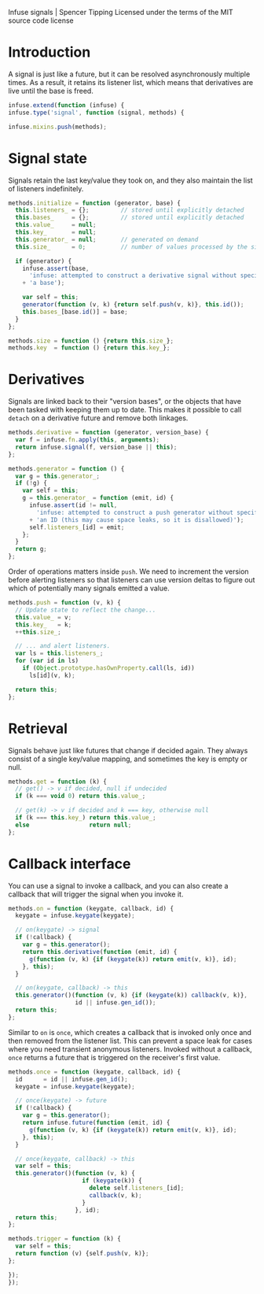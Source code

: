 Infuse signals | Spencer Tipping
Licensed under the terms of the MIT source code license

# Introduction

A signal is just like a future, but it can be resolved asynchronously multiple
times. As a result, it retains its listener list, which means that derivatives
are live until the base is freed.

```js
infuse.extend(function (infuse) {
infuse.type('signal', function (signal, methods) {
```

```js
infuse.mixins.push(methods);
```

# Signal state

Signals retain the last key/value they took on, and they also maintain the list
of listeners indefinitely.

```js
methods.initialize = function (generator, base) {
  this.listeners_ = {};         // stored until explicitly detached
  this.bases_     = {};         // stored until explicitly detached
  this.value_     = null;
  this.key_       = null;
  this.generator_ = null;       // generated on demand
  this.size_      = 0;          // number of values processed by the signal
```

```js
  if (generator) {
    infuse.assert(base,
      'infuse: attempted to construct a derivative signal without specifying '
    + 'a base');
```

```js
    var self = this;
    generator(function (v, k) {return self.push(v, k)}, this.id());
    this.bases_[base.id()] = base;
  }
};
```

```js
methods.size = function () {return this.size_};
methods.key  = function () {return this.key_};
```

# Derivatives

Signals are linked back to their "version bases", or the objects that have been
tasked with keeping them up to date. This makes it possible to call `detach` on
a derivative future and remove both linkages.

```js
methods.derivative = function (generator, version_base) {
  var f = infuse.fn.apply(this, arguments);
  return infuse.signal(f, version_base || this);
};
```

```js
methods.generator = function () {
  var g = this.generator_;
  if (!g) {
    var self = this;
    g = this.generator_ = function (emit, id) {
      infuse.assert(id != null,
        'infuse: attempted to construct a push generator without specifying '
      + 'an ID (this may cause space leaks, so it is disallowed)');
      self.listeners_[id] = emit;
    };
  }
  return g;
};
```

Order of operations matters inside `push`. We need to increment the version
before alerting listeners so that listeners can use version deltas to figure
out which of potentially many signals emitted a value.

```js
methods.push = function (v, k) {
  // Update state to reflect the change...
  this.value_ = v;
  this.key_   = k;
  ++this.size_;
```

```js
  // ... and alert listeners.
  var ls = this.listeners_;
  for (var id in ls)
    if (Object.prototype.hasOwnProperty.call(ls, id))
      ls[id](v, k);
```

```js
  return this;
};
```

# Retrieval

Signals behave just like futures that change if decided again. They always
consist of a single key/value mapping, and sometimes the key is empty or null.

```js
methods.get = function (k) {
  // get() -> v if decided, null if undecided
  if (k === void 0) return this.value_;
```

```js
  // get(k) -> v if decided and k === key, otherwise null
  if (k === this.key_) return this.value_;
  else                 return null;
};
```

# Callback interface

You can use a signal to invoke a callback, and you can also create a callback
that will trigger the signal when you invoke it.

```js
methods.on = function (keygate, callback, id) {
  keygate = infuse.keygate(keygate);
```

```js
  // on(keygate) -> signal
  if (!callback) {
    var g = this.generator();
    return this.derivative(function (emit, id) {
      g(function (v, k) {if (keygate(k)) return emit(v, k)}, id);
    }, this);
  }
```

```js
  // on(keygate, callback) -> this
  this.generator()(function (v, k) {if (keygate(k)) callback(v, k)},
                   id || infuse.gen_id());
  return this;
};
```

Similar to `on` is `once`, which creates a callback that is invoked only once
and then removed from the listener list. This can prevent a space leak for
cases where you need transient anonymous listeners. Invoked without a callback,
`once` returns a future that is triggered on the receiver's first value.

```js
methods.once = function (keygate, callback, id) {
  id      = id || infuse.gen_id();
  keygate = infuse.keygate(keygate);
```

```js
  // once(keygate) -> future
  if (!callback) {
    var g = this.generator();
    return infuse.future(function (emit, id) {
      g(function (v, k) {if (keygate(k)) return emit(v, k)}, id);
    }, this);
  }
```

```js
  // once(keygate, callback) -> this
  var self = this;
  this.generator()(function (v, k) {
                     if (keygate(k)) {
                       delete self.listeners_[id];
                       callback(v, k);
                     }
                   }, id);
  return this;
};
```

```js
methods.trigger = function (k) {
  var self = this;
  return function (v) {self.push(v, k)};
};
```

```js
});
});

```
